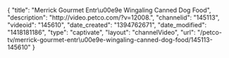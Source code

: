 {
    "title": "Merrick Gourmet Entr\u00e9e Wingaling Canned Dog Food",
    "description": "http:\/\/video.petco.com\/?v=12008.",
    "channelid": "145113",
    "videoid": "145610",
    "date_created": "1394762671",
    "date_modified": "1418181186",
    "type": "captivate",
    "layout": "channelVideo",
    "url": "\/petco-tv\/merrick-gourmet-entr\u00e9e-wingaling-canned-dog-food\/145113-145610"
}